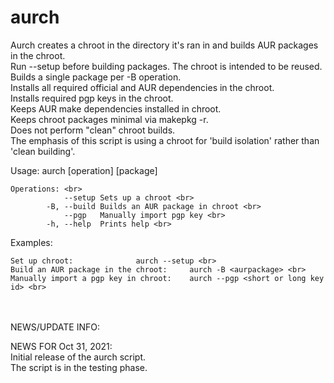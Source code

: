 # aurch
Aurch creates a chroot in the directory it's ran in and builds AUR packages in the chroot. <br>
Run --setup before building packages. The chroot is intended to be reused. <br>
Builds a single package per -B operation. <br>
Installs all required official and AUR dependencies in the chroot. <br>
Installs required pgp keys in the chroot. <br>
Keeps AUR make dependencies installed in chroot. <br>
Keeps chroot packages minimal via makepkg -r. <br>
Does not perform "clean" chroot builds. <br>
The emphasis of this script is using a chroot for 'build isolation' rather than 'clean building'. <br>

Usage: aurch [operation] [package]<br>

    Operations: <br>
    		    --setup	Sets up a chroot <br>
    		-B, --build	Builds an AUR package in chroot <br>
    		    --pgp	Manually import pgp key <br>
    		-h, --help	Prints help <br>

Examples: <br>

    Set up chroot:				aurch --setup <br>
    Build an AUR package in the chroot:		aurch -B <aurpackage> <br>
    Manually import a pgp key in chroot:	aurch --pgp <short or long key id> <br>

<br>
<br>
NEWS/UPDATE INFO:<br>

NEWS FOR Oct 31, 2021: <br>
Initial release of the aurch script. <br>
The script is in the testing phase. <br>
